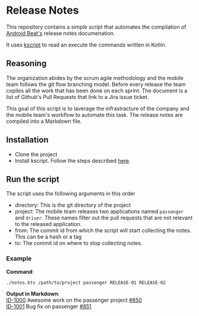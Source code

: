 # Release Notes

This repository contains a simple script that automates the compilation of [Android Beat's](https://github.com/taxibeat/) release notes documenation.

It uses [kscript](https://github.com/holgerbrandl/kscript) to read an execute the commands written in Kotlin.

## Reasoning
The organization abides by the scrum agile methodology and the mobile team follows the git flow branching model. Before every release the team copiles 
all the work that has been done on each sprint. The document is a list of Github's Pull Requests that link to a Jira issue ticket.

This goal of this script is to laverage the infrastracture of the company and the mobile team's workflow to automate this task. The release notes are compiled into a Markdown file.

## Installation
* Clone the project
* Install kscript. Follow the steps described [here](https://github.com/holgerbrandl/kscript#installation).

## Run the script
The script uses the following arguments in this order
* directory: This is the git directory of the project
* project: The mobile team releases two applications named `passenger` and `driver`. 
These names filter out the pull requests that are not relevant to the released application.
* from: The commit id from which the script will start collecting the notes. This can be a hash or a tag
* to: The commit id on where to stop collecting notes.

### Example

**Command**:
```
./notes.kts /path/to/project passenger RELEASE-01 RELEASE-02
```

**Output in Markdown**:  
[ID-1000](https://link.to.issue/id/id-1000) Awesome work on the passenger project [#850](https://github.com/organization/project/pull/850)  
[ID-1001](https://link.to.issue/id/id-1001) Bug fix on passenger [#851](https://github.com/organization/project/pull/851)  
